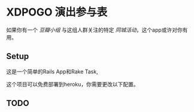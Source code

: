 # XDPOGO 演出参与表

如果你有一个 *豆瓣小组* 与这组人群关注的特定 *同城活动*，这个app或许对你有用。

## Setup

这是一个简单的Rails App和Rake Task, 

这个项目可以免费部署到heroku，你需要更改以下配置。

## TODO
